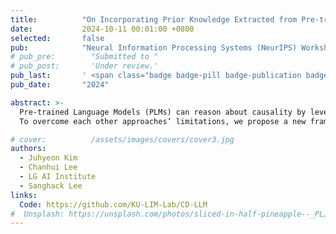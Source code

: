```yaml
---
title:          "On Incorporating Prior Knowledge Extracted from Pre-trained Language Models into Causal Discovery"
date:           2024-10-11 00:01:00 +0800
selected:       false
pub:            "Neural Information Processing Systems (NeurIPS) Workshop on Causality and Large Models"
# pub_pre:        "Submitted to "
# pub_post:       'Under review.'
pub_last:       ' <span class="badge badge-pill badge-publication badge-success">Spotlight</span>'
pub_date:       "2024"

abstract: >-
  Pre-trained Language Models (PLMs) can reason about causality by leveraging vast pre-trained knowledge and text descriptions of datasets, proving their effectiveness even when data is scarce. However, there are crucial limitations in current PLM-based causal reasoning methods: i) PLM cannot utilize large datasets in prompt due to the limits of context length, and ii) the methods are not adept at comprehending the whole interconnected causal structures. On the other hand, data-driven causal discovery can discover the causal structure as a whole, although it works well only when the number of data observations is sufficiently large enough. 
  To overcome each other approaches’ limitations, we propose a new framework that integrates PLMs-based causal reasoning into data-driven causal discovery, resulting in improved and robust performance. Furthermore, our framework extends to the time-series data and exhibits superior performance.

# cover:          /assets/images/covers/cover3.jpg
authors:
  - Juhyeon Kim
  - Chanhui Lee
  - LG AI Institute
  - Sanghack Lee
links:
  Code: https://github.com/KU-LIM-Lab/CD-LLM
#  Unsplash: https://unsplash.com/photos/sliced-in-half-pineapple--_PLJZmHZzk
---
```

